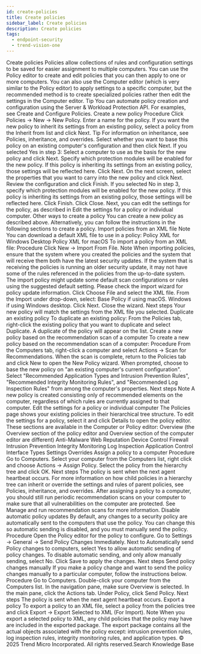 ```yaml
---
id: create-policies
title: Create policies
sidebar_label: Create policies
description: Create policies
tags:
  - endpoint-security
  - trend-vision-one
---
```


 Create policies Policies allow collections of rules and configuration settings to be saved for easier assignment to multiple computers. You can use the Policy editor to create and edit policies that you can then apply to one or more computers. You can also use the Computer editor (which is very similar to the Policy editor) to apply settings to a specific computer, but the recommended method is to create specialized policies rather then edit the settings in the Computer editor. Tip You can automate policy creation and configuration using the Server & Workload Protection API. For examples, see Create and Configure Policies. Create a new policy Procedure Click Policies → New → New Policy. Enter a name for the policy. If you want the new policy to inherit its settings from an existing policy, select a policy from the Inherit from list and click Next. Tip For information on inheritance, see Policies, inheritance, and overrides. Select whether you want to base this policy on an existing computer's configuration and then click Next. If you selected Yes in step 3: Select a computer to use as the basis for the new policy and click Next. Specify which protection modules will be enabled for the new policy. If this policy is inheriting its settings from an existing policy, those settings will be reflected here. Click Next. On the next screen, select the properties that you want to carry into the new policy and click Next. Review the configuration and click Finish. If you selected No in step 3, specify which protection modules will be enabled for the new policy. If this policy is inheriting its settings from an existing policy, those settings will be reflected here. Click Finish. Click Close. Next, you can edit the settings for the policy, as described in Edit the settings for a policy or individual computer. Other ways to create a policy You can create a new policy as described above. Alternatively, you can follow the instructions in the following sections to create a policy. Import policies from an XML file Note You can download a default XML file to use in a policy: Policy XML for Windows Desktop Policy XML for macOS To import a policy from an XML file: Procedure Click New → Import From File. Note When importing policies, ensure that the system where you created the policies and the system that will receive them both have the latest security updates. If the system that is receiving the policies is running an older security update, it may not have some of the rules referenced in the policies from the up-to-date system. The import policy might update some default scan configurations or rules using the suggested default setting. Please check the import wizard for policy update information. Click Choose File and select the XML file. From the Import under drop-down, select: Base Policy if using macOS. Windows if using Windows desktop. Click Next. Close the wizard. Next steps Your new policy will match the settings from the XML file you selected. Duplicate an existing policy To duplicate an existing policy: From the Policies tab, right-click the existing policy that you want to duplicate and select Duplicate. A duplicate of the policy will appear on the list. Create a new policy based on the recommendation scan of a computer To create a new policy based on the recommendation scan of a computer: Procedure From the Computers tab, right-click a computer and select Actions → Scan for Recommendations. When the scan is complete, return to the Policies tab and click New to open the New Policy wizard. When prompted, choose to base the new policy on "an existing computer's current configuration". Select "Recommended Application Types and Intrusion Prevention Rules", "Recommended Integrity Monitoring Rules", and "Recommended Log Inspection Rules" from among the computer's properties. Next steps Note A new policy is created consisting only of recommended elements on the computer, regardless of which rules are currently assigned to that computer. Edit the settings for a policy or individual computer The Policies page shows your existing policies in their hierarchical tree structure. To edit the settings for a policy, select it and click Details to open the policy editor. These sections are available in the Computer or Policy editor: Overview (the Overview section of the policy editor and Overview section of the computer editor are different) Anti-Malware Web Reputation Device Control Firewall Intrusion Prevention Integrity Monitoring Log Inspection Application Control Interface Types Settings Overrides Assign a policy to a computer Procedure Go to Computers. Select your computer from the Computers list, right click and choose Actions → Assign Policy. Select the policy from the hierarchy tree and click OK. Next steps The policy is sent when the next agent heartbeat occurs. For more information on how child policies in a hierarchy tree can inherit or override the settings and rules of parent policies, see Policies, inheritance, and overrides. After assigning a policy to a computer, you should still run periodic recommendation scans on your computer to make sure that all vulnerabilities on the computer are protected. See Manage and run recommendation scans for more information. Disable automatic policy updates By default, any changes to a security policy are automatically sent to the computers that use the policy. You can change this so automatic sending is disabled, and you must manually send the policy. Procedure Open the Policy editor for the policy to configure. Go to Settings → General → Send Policy Changes Immediately. Next to Automatically send Policy changes to computers, select Yes to allow automatic sending of policy changes. To disable automatic sending, and only allow manually sending, select No. Click Save to apply the changes. Next steps Send policy changes manually If you make a policy change and want to send the policy changes manually to a particular computer, follow the instructions below. Procedure Go to Computers. Double-click your computer from the Computers list. In the navigation pane, make sure Overview is selected. In the main pane, click the Actions tab. Under Policy, click Send Policy. Next steps The policy is sent when the next agent heartbeat occurs. Export a policy To export a policy to an XML file, select a policy from the policies tree and click Export → Export Selected to XML (For Import). Note When you export a selected policy to XML, any child policies that the policy may have are included in the exported package. The export package contains all the actual objects associated with the policy except: intrusion prevention rules, log inspection rules, integrity monitoring rules, and application types. © 2025 Trend Micro Incorporated. All rights reserved.Search Knowledge Base